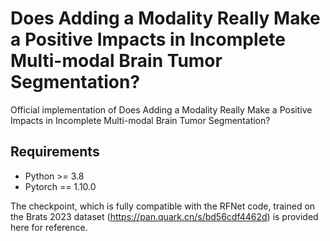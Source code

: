 # Does Adding a Modality Really Make a Positive Impacts in Incomplete Multi-modal Brain Tumor Segmentation?


Official implementation of Does Adding a Modality Really Make a Positive Impacts in Incomplete Multi-modal Brain Tumor Segmentation?



## Requirements
* Python >= 3.8
* Pytorch == 1.10.0



The checkpoint, which is fully compatible with the RFNet code, trained on the Brats 2023 dataset (https://pan.quark.cn/s/bd56cdf4462d) is provided here for reference. 
